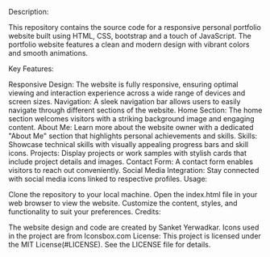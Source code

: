 Description:

This repository contains the source code for a responsive personal portfolio website built using HTML, CSS, bootstrap and a touch of JavaScript. The portfolio website features a clean and modern design with vibrant colors and smooth animations.

Key Features:

Responsive Design: The website is fully responsive, ensuring optimal viewing and interaction experience across a wide range of devices and screen sizes.
Navigation: A sleek navigation bar allows users to easily navigate through different sections of the website.
Home Section: The home section welcomes visitors with a striking background image and engaging content.
About Me: Learn more about the website owner with a dedicated "About Me" section that highlights personal achievements and skills.
Skills: Showcase technical skills with visually appealing progress bars and skill icons.
Projects: Display projects or work samples with stylish cards that include project details and images.
Contact Form: A contact form enables visitors to reach out conveniently.
Social Media Integration: Stay connected with social media icons linked to respective profiles.
Usage:

Clone the repository to your local machine.
Open the index.html file in your web browser to view the website.
Customize the content, styles, and functionality to suit your preferences.
Credits:

The website design and code are created by Sanket Yerwadkar.
Icons used in the project are from Iconsbox.com
License:
This project is licensed under the MIT License(#LICENSE). See the LICENSE file for details.
